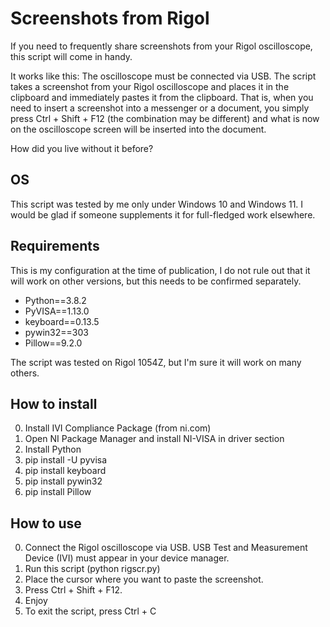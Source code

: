 # Screenshots from Rigol
If you need to frequently share screenshots from your Rigol oscilloscope, this script will come in handy. 

It works like this: The oscilloscope must be connected via USB. The script takes a screenshot from your Rigol oscilloscope and places it in the clipboard and immediately pastes it from the clipboard. That is, when you need to insert a screenshot into a messenger or a document, you simply press Ctrl + Shift + F12 (the combination may be different) and what is now on the oscilloscope screen will be inserted into the document.

How did you live without it before?

## OS
This script was tested by me only under Windows 10 and Windows 11. I would be glad if someone supplements it for full-fledged work elsewhere.

## Requirements
This is my configuration at the time of publication, I do not rule out that it will work on other versions, but this needs to be confirmed separately.
* Python==3.8.2
* PyVISA==1.13.0
* keyboard==0.13.5
* pywin32==303
* Pillow==9.2.0

The script was tested on Rigol 1054Z, but I'm sure it will work on many others.

## How to install
0. Install IVI Compliance Package (from ni.com)
1. Open NI Package Manager and install NI-VISA in driver section
2. Install Python
3. pip install -U pyvisa
4. pip install keyboard
5. pip install pywin32
6. pip install Pillow

## How to use
0. Connect the Rigol oscilloscope via USB. USB Test and Measurement Device (IVI) must appear in your device manager.
1. Run this script (python rigscr.py)
2. Place the cursor where you want to paste the screenshot.
3. Press Ctrl + Shift + F12.
4. Enjoy
5. To exit the script, press Ctrl + C
